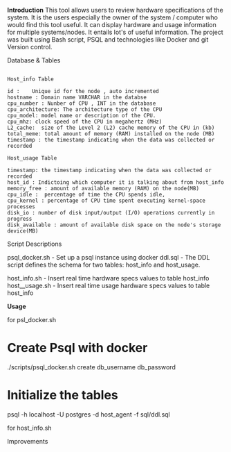 **Introduction**
This tool allows users to review hardware specifications of the system. It is the users especially the owner of the system / computer who would find this tool useful. It can display hardware and usage information for multiple systems/nodes. It entails lot's of useful information. The project was built using Bash script, PSQL and technologies like Docker and git Version control.

Database & Tables
```

Host_info Table

id :    Unique id for the node , auto incremented 
hostname : Domain name VARCHAR in the databse 
cpu_number : Nunber of CPU , INT in the database
cpu_architecture: The architecture type of the CPU 
cpu_model: model name or description of the CPU.
cpu_mhz: clock speed of the CPU in megahertz (MHz)
L2_cache:  size of the Level 2 (L2) cache memory of the CPU in (kb)
total_meme: total amount of memory (RAM) installed on the node (MB)
timestamp : the timestamp indicating when the data was collected or recorded

Host_usage Table

timestamp: the timestamp indicating when the data was collected or recorded
host_id : Indictoing which computer it is talking about from host_info
memory_free : amount of available memory (RAM) on the node(MB)
cpu_idle :  percentage of time the CPU spends idle, 
cpu_kernel : percentage of CPU time spent executing kernel-space processes 
disk_io : number of disk input/output (I/O) operations currently in progress
disk_available : amount of available disk space on the node's storage device(MB)

```
Script Descriptions

psql_docker.sh - Set up a psql instance using docker
ddl.sql - The DDL script defines the schema for two tables: host_info and host_usage.

host_info.sh - Insert real time hardware specs values to table host_info
host__usage.sh - Insert real time usage hardware specs values to table host_info 


**Usage**

for psl_docker.sh

# Create Psql with docker 
./scripts/psql_docker.sh create db_username db_password


# Initialize the tables 
psql -h localhost -U postgres -d host_agent -f sql/ddl.sql

for host_info.sh


Improvements

